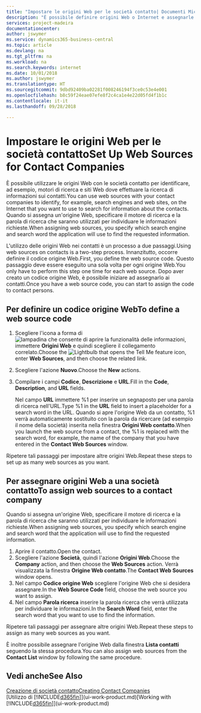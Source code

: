 ```yaml
---
title: "Impostare le origini Web per le società contatto| Documenti Microsoft"
description: "È possibile definire origini Web o Internet e assegnarle a una società contatto per consentire l'identificazione delle modalità di ricerca delle informazioni sui contatti."
services: project-madeira
documentationcenter: 
author: jswymer
ms.service: dynamics365-business-central
ms.topic: article
ms.devlang: na
ms.tgt_pltfrm: na
ms.workload: na
ms.search.keywords: internet
ms.date: 10/01/2018
ms.author: jswymer
ms.translationtype: HT
ms.sourcegitcommit: 9dbd92409ba02281f008246194f3ce0c53e4e001
ms.openlocfilehash: b8c59f24eae07efe8f2c4ca1e4e22d05fd4f1b1c
ms.contentlocale: it-it
ms.lasthandoff: 09/28/2018

---
```

# <a name="set-up-web-sources-for-contact-companies"></a><span data-ttu-id="4b261-103">Impostare le origini Web per le società contatto</span><span class="sxs-lookup"><span data-stu-id="4b261-103">Set Up Web Sources for Contact Companies</span></span>
<span data-ttu-id="4b261-104">È possibile utilizzare le origini Web con le società contatto per identificare, ad esempio, motori di ricerca e siti Web dove effettuare la ricerca di informazioni sui contatti.</span><span class="sxs-lookup"><span data-stu-id="4b261-104">You can use web sources with your contact companies to identify, for example, search engines and web sites, on the Internet that you want to use to search for information about the contacts.</span></span> <span data-ttu-id="4b261-105">Quando si assegna un'origine Web, specificare il motore di ricerca e la parola di ricerca che saranno utilizzati per individuare le informazioni richieste.</span><span class="sxs-lookup"><span data-stu-id="4b261-105">When assigning web sources, you specify which search engine and search word the application will use to find the requested information.</span></span>

<span data-ttu-id="4b261-106">L'utilizzo delle origini Web nei contatti è un processo a due passaggi.</span><span class="sxs-lookup"><span data-stu-id="4b261-106">Using web sources on contacts is a two-step process.</span></span> <span data-ttu-id="4b261-107">Innanzitutto, occorre definire il codice origine Web.</span><span class="sxs-lookup"><span data-stu-id="4b261-107">First, you define the web source code.</span></span> <span data-ttu-id="4b261-108">Questo passaggio deve essere eseguito una sola volta per ogni origine Web.</span><span class="sxs-lookup"><span data-stu-id="4b261-108">You only have to perform this step one time for each web source.</span></span> <span data-ttu-id="4b261-109">Dopo aver creato un codice origine Web, è possibile iniziare ad assegnarlo ai contatti.</span><span class="sxs-lookup"><span data-stu-id="4b261-109">Once you have a web source code, you can start to assign the code to contact persons.</span></span>

## <a name="to-define-a-web-source-code"></a><span data-ttu-id="4b261-110">Per definire un codice origine Web</span><span class="sxs-lookup"><span data-stu-id="4b261-110">To define a web source code</span></span>
1. <span data-ttu-id="4b261-111">Scegliere l'icona a forma di ![lampadina che consente di aprire la funzionalità delle informazioni](media/ui-search/search_small.png "Informazioni sull'operazione che si desidera eseguire"), immettere **Origini Web** e quindi scegliere il collegamento correlato.</span><span class="sxs-lookup"><span data-stu-id="4b261-111">Choose the ![Lightbulb that opens the Tell Me feature](media/ui-search/search_small.png "Tell me what you want to do") icon, enter **Web Sources**, and then choose the related link.</span></span>
2. <span data-ttu-id="4b261-112">Scegliere l'azione **Nuovo**.</span><span class="sxs-lookup"><span data-stu-id="4b261-112">Choose the **New** actions.</span></span>
3. <span data-ttu-id="4b261-113">Compilare i campi **Codice**, **Descrizione** e **URL**.</span><span class="sxs-lookup"><span data-stu-id="4b261-113">Fill in the **Code**, **Description**, and **URL** fields.</span></span>

    <span data-ttu-id="4b261-114">Nel campo **URL** immettere %1 per inserire un segnaposto per una parola di ricerca nell'URL.</span><span class="sxs-lookup"><span data-stu-id="4b261-114">Type %1 in the **URL** field to insert a placeholder for a search word in the URL.</span></span> <span data-ttu-id="4b261-115">Quando si apre l'origine Web da un contatto, %1 verrà automaticamente sostituito con la parola da ricercare (ad esempio il nome della società) inserita nella finestra **Origini Web contatto**.</span><span class="sxs-lookup"><span data-stu-id="4b261-115">When you launch the web source from a contact, the %1 is replaced with the search word, for example, the name of the company that you have entered in the **Contact Web Sources** window.</span></span>

<span data-ttu-id="4b261-116">Ripetere tali passaggi per impostare altre origini Web.</span><span class="sxs-lookup"><span data-stu-id="4b261-116">Repeat these steps to set up as many web sources as you want.</span></span>

## <a name="to-assign-web-sources-to-a-contact-company"></a><span data-ttu-id="4b261-117">Per assegnare origini Web a una società contatto</span><span class="sxs-lookup"><span data-stu-id="4b261-117">To assign web sources to a contact company</span></span>
<span data-ttu-id="4b261-118">Quando si assegna un'origine Web, specificare il motore di ricerca e la parola di ricerca che saranno utilizzati per individuare le informazioni richieste.</span><span class="sxs-lookup"><span data-stu-id="4b261-118">When assigning web sources, you specify which search engine and search word that the application will use to find the requested information.</span></span>

1. <span data-ttu-id="4b261-119">Aprire il contatto.</span><span class="sxs-lookup"><span data-stu-id="4b261-119">Open the contact.</span></span>
2. <span data-ttu-id="4b261-120">Scegliere l'azione **Società**, quindi l'azione **Origini Web**.</span><span class="sxs-lookup"><span data-stu-id="4b261-120">Choose the **Company** action, and then choose the **Web Sources** action.</span></span> <span data-ttu-id="4b261-121">Verrà visualizzata la finestra **Origine Web contatto**.</span><span class="sxs-lookup"><span data-stu-id="4b261-121">The **Contact Web Sources** window opens.</span></span>
3. <span data-ttu-id="4b261-122">Nel campo **Codice origine Web** scegliere l'origine Web che si desidera assegnare.</span><span class="sxs-lookup"><span data-stu-id="4b261-122">In the **Web Source Code** field, choose the web source you want to assign.</span></span>
4. <span data-ttu-id="4b261-123">Nel campo **Parola ricerca** inserire la parola ricerca che verrà utilizzata per individuare le informazioni.</span><span class="sxs-lookup"><span data-stu-id="4b261-123">In the **Search Word** field, enter the search word that you want to use to find the information.</span></span>

<span data-ttu-id="4b261-124">Ripetere tali passaggi per assegnare altre origini Web.</span><span class="sxs-lookup"><span data-stu-id="4b261-124">Repeat these steps to assign as many web sources as you want.</span></span>

<span data-ttu-id="4b261-125">È inoltre possibile assegnare l'origine Web dalla finestra **Lista contatti** seguendo la stessa procedura.</span><span class="sxs-lookup"><span data-stu-id="4b261-125">You can also assign web sources from the **Contact List** window by following the same procedure.</span></span>

## <a name="see-also"></a><span data-ttu-id="4b261-126">Vedi anche</span><span class="sxs-lookup"><span data-stu-id="4b261-126">See Also</span></span>
[<span data-ttu-id="4b261-127">Creazione di società contatto</span><span class="sxs-lookup"><span data-stu-id="4b261-127">Creating Contact Companies</span></span>](marketing-create-contact-companies.md)  
<span data-ttu-id="4b261-128">[Utilizzo di [!INCLUDE[d365fin](includes/d365fin_md.md)]](ui-work-product.md)</span><span class="sxs-lookup"><span data-stu-id="4b261-128">[Working with [!INCLUDE[d365fin](includes/d365fin_md.md)]](ui-work-product.md)</span></span>

